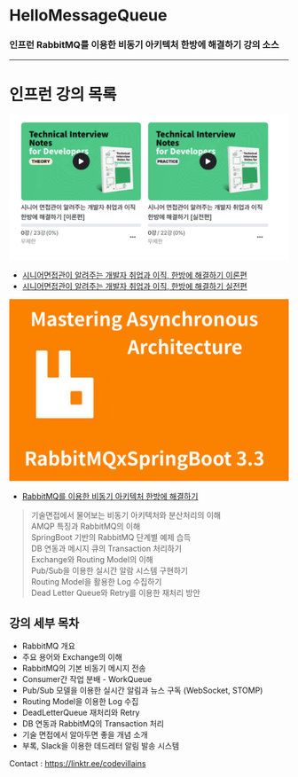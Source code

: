 # HelloMessageQueue
### 인프런 RabbitMQ를 이용한 비동기 아키텍처 한방에 해결하기 강의 소스 
<hr> 

# 인프런 강의 목록

<img src="https://github.com/villainscode/DesignPattern/blob/main/image/inflean_code.jpeg" width="1000">

- [시니어면접관이 알려주는 개발자 취업과 이직, 한방에 해결하기 이론편](https://www.inflearn.com/course/%EC%8B%9C%EB%8B%88%EC%96%B4-%EB%A9%B4%EC%A0%91%EA%B4%80-%EC%95%8C%EB%A0%A4%EC%A3%BC%EB%8A%94-%EC%B7%A8%EC%97%85-%EC%9D%B4%EC%A7%81-%EC%9D%B4%EB%A1%A0)
- [시니어면접관이 알려주는 개발자 취업과 이직, 한방에 해결하기 실전편](https://www.inflearn.com/course/%EC%8B%9C%EB%8B%88%EC%96%B4-%EB%A9%B4%EC%A0%91%EA%B4%80-%EC%95%8C%EB%A0%A4%EC%A3%BC%EB%8A%94-%EC%B7%A8%EC%97%85-%EC%9D%B4%EC%A7%81-%EC%8B%A4%EC%A0%84)

<img src="./image/rabbitMQ_1200_upload.png" width="850">

- [RabbitMQ를 이용한 비동기 아키텍처 한방에 해결하기](https://www.inflearn.com/course/rabbitmq-%EB%B9%84%EB%8F%99%EA%B8%B0-%EC%95%84%ED%82%A4%ED%85%8D%EC%B2%98-%ED%95%9C%EB%B0%A9%EC%97%90)
> 
> 기술면접에서 물어보는 비동기 아키텍처와 분산처리의 이해 <br>
> AMQP 특징과 RabbitMQ의 이해 <br>
> SpringBoot 기반의 RabbitMQ 단계별 예제 습득 <br>
> DB 연동과 메시지 큐의 Transaction 처리하기 <br>
> Exchange와 Routing Model의 이해 <br>
> Pub/Sub을 이용한 실시간 알람 시스템 구현하기 <br>
> Routing Model을 활용한 Log 수집하기 <br>
> Dead Letter Queue와 Retry를 이용한 재처리 방안 <br>
>

## 강의 세부 목차 
- RabbitMQ 개요 
- 주요 용어와 Exchange의 이해 
- RabbitMQ의 기본 비동기 메시지 전송
- Consumer간 작업 분배 - WorkQueue
- Pub/Sub 모델을 이용한 실시간 알림과 뉴스 구독 (WebSocket, STOMP)
- Routing Model을 이용한 Log 수집
- DeadLetterQueue 재처리와 Retry 
- DB 연동과 RabbitMQ의 Transaction 처리 
- 기술 면접에서 알아두면 좋을 개념 소개 
- 부록, Slack을 이용한 데드레터 알림 발송 시스템 

Contact : https://linktr.ee/codevillains
